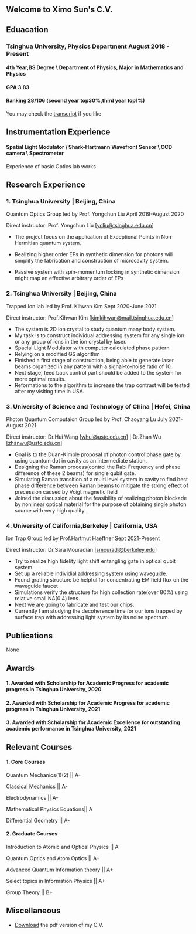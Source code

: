 ## Welcome to Ximo Sun's C.V.

## Eduacation 
### Tsinghua University, Physics Department   August 2018 - Present   
#### 4th Year,BS Degree \ Department of Physics, Major in Mathematics and Physics
#### GPA 3.83  
#### Ranking 28/106 (second year top30%,third year top1%)
You may check the [transcript](https://cloud.tsinghua.edu.cn/f/2f027e6a2d754892bebf/?dl=1) if you like



## Instrumentation Experience
#### Spatial Light Modulator \\ Shark-Hartmann Wavefront Sensor \\ CCD camera \\ Spectrometer
Experience of basic Optics lab works

## Research Experience
### 1. Tsinghua University | Beijing, China 
Quantum Optics Group led by Prof. Yongchun Liu  April 2019-August 2020

 Direct instructor: Prof. Yongchun Liu [ycliu@tsinghua.edu.cn]
 
 - The project focus on the application of Exceptional Points in Non-Hermitian quantum system. 
 
 - Realizing higher order EPs in synthetic dimension for photons will simplify the fabrication and construction of microcavity system.
 
 - Passive system with spin-momentum locking in synthetic dimension might map an effective arbitrary order of EPs
 
### 2. Tsinghua University | Beijing, China
Trapped Ion lab led by Prof. Kihwan Kim  Sept 2020-June 2021

 Direct instructor: Prof.Kihwan Kim [kimkihwan@mail.tsinghua.edu.cn]
 
 - The system is 2D ion crystal to study quantum many body system.
 - My task is to construct individual addressing system for any single ion or any group of ions in the ion crystal by laser.
 - Spacial Light Modulator with computer calculated phase pattern
 - Relying on a modified GS algorithm 
 - Finished a first stage of construction, being able to generate laser beams organized in any pattern with a signal-to-noise ratio of 10.
 - Next stage, feed back control part should be added to the system for more optimal results.
 - Reformations to the algorithm to increase the trap contrast will be tested after my visiting time in USA.

### 3. University of Science and Technology of China | Hefei, China
Photon Quantum Computaion Group led by Prof. Chaoyang Lu July 2021-August 2021

Direct instructor: Dr.Hui Wang [whui@ustc.edu.cn] | Dr.Zhan Wu [zhanwu@ustc.edu.cn]

- Goal is to the Duan-Kimble proposal of photon control phase gate by using quantum dot in cavity as an intermediate station. 
- Designing the Raman process(control the Rabi Frequency and phase difference of these 2 beams) for single qubit gate.
- Simulating Raman transition of a multi level system in cavity to find best phase difference between Raman beams to mitigate the strong effect of precession caused by Voigt magnetic field
- Joined the discussion about the feasibility of realizing photon blockade by nonlinear optical material for the purpose of obtaining single photon source with very high quality.

### 4. University of California,Berkeley | California, USA
Ion Trap Group led by Prof.Hartmut Haeffner  Sept 2021-Present

Direct instructor: Dr.Sara Mouradian [smouradi@berkeley.edu]

- Try to realize high fidelity light shift entangling gate in optical qubit system.
- Set up a reliable individial addressing system using waveguide.  
- Found grating structure be helpful for concentrating EM field flux on the waveguide faucet
- Simulations verify the structure for high collection rate(over 80%) using relative small NA(0.4) lens.
- Next we are going to fabricate and test our chips.
- Currently I am studying the decoherence time for our ions trapped by surface trap with addressing light system by its noise spectrum.

## Publications
None

## Awards
#### 1. Awarded with Scholarship for Academic Progress for academic progress in  Tsinghua University, 2020
#### 2. Awarded with Scholarship for Academic Progress for academic progress in  Tsinghua University, 2021
#### 3. Awarded with Scholarship for Academic Excellence for outstanding academic performance in  Tsinghua University, 2021


## Relevant Courses
#### 1. Core Courses

 Quantum Mechanics(1)(2)       || A-  
 
 Classical Mechanics           || A-

 Electrodynamics               || A- 

 Mathematical Physics Equations|| A 

 Differential Geometry         || A- 

#### 2. Graduate Courses

 Introduction to Atomic and Optical Physics       || A

 Quantum Optics and Atom Optics                   || A+

 Advanced Quantum Information theory              || A+

 Select topics in Information Physics             || A+ 

 Group Theory                                     || B+


## Miscellaneous

- [Download](https://cloud.tsinghua.edu.cn/f/d17005272b0c4c35a4e3/?dl=1) the pdf version of my C.V.
 
